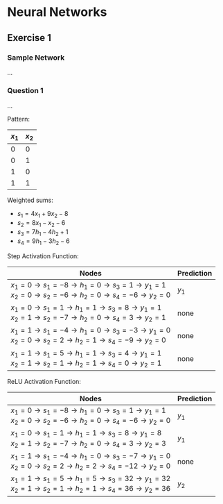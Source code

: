 # Neural Networks

## Exercise 1

### Sample Network

...

### Question 1

...

Pattern:

| **$x_1$** | **$x_2$** |
| - | - |
| 0 | 0 |
| 0 | 1 |
| 1 | 0 |
| 1 | 1 |

Weighted sums:

- $s_1 = 4x_1 + 9x_2 - 8$
- $s_2 = 8x_1 - x_2 - 6$
- $s_3 = 7h_1 - 4h_2 + 1$
- $s_4 = 9h_1 - 3h_2 - 6$

Step Activation Function:

| **Nodes** | **Prediction** |
| - | - |
| $x_1 = 0 \to s_1 = -8 \to h_1 = 0 \to s_3 = 1 \to y_1 = 1$<br>$x_2 = 0 \to s_2 = -6 \to h_2 = 0 \to s_4 = -6 \to y_2 = 0$ | $y_1$ |
| $x_1 = 0 \to s_1 = 1 \to h_1 = 1 \to s_3 = 8 \to y_1 = 1$<br>$x_2 = 1 \to s_2 = -7 \to h_2 = 0 \to s_4 = 3 \to y_2 = 1$ | none |
| $x_1 = 1 \to s_1 = -4 \to h_1 = 0 \to s_3 = -3 \to y_1 = 0$<br>$x_2 = 0 \to s_2 = 2 \to h_2 = 1 \to s_4 = -9 \to y_2 = 0$ | none |
| $x_1 = 1 \to s_1 = 5 \to h_1 = 1 \to s_3 = 4 \to y_1 = 1$<br>$x_2 = 1 \to s_2 = 1 \to h_2 = 1 \to s_4 = 0 \to y_2 = 1$ | none |

ReLU Activation Function:

| **Nodes** | **Prediction** |
| - | - |
| $x_1 = 0 \to s_1 = -8 \to h_1 = 0 \to s_3 = 1 \to y_1 = 1$<br>$x_2 = 0 \to s_2 = -6 \to h_2 = 0 \to s_4 = -6 \to y_2 = 0$ | $y_1$ |
| $x_1 = 0 \to s_1 = 1 \to h_1 = 1 \to s_3 = 8 \to y_1 = 8$<br>$x_2 = 1 \to s_2 = -7 \to h_2 = 0 \to s_4 = 3 \to y_2 = 3$ | $y_1$ |
| $x_1 = 1 \to s_1 = -4 \to h_1 = 0 \to s_3 = -7 \to y_1 = 0$<br>$x_2 = 0 \to s_2 = 2 \to h_2 = 2 \to s_4 = -12 \to y_2 = 0$ | none |
| $x_1 = 1 \to s_1 = 5 \to h_1 = 5 \to s_3 = 32 \to y_1 = 32$<br>$x_2 = 1 \to s_2 = 1 \to h_2 = 1 \to s_4 = 36 \to y_2 = 36$ | $y_2$ |
